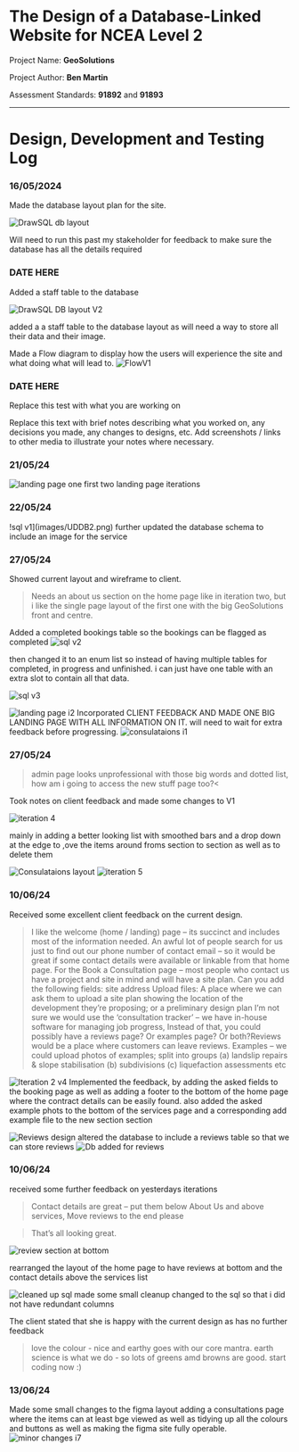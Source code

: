 # The Design of a Database-Linked Website for NCEA Level 2

Project Name: **GeoSolutions**

Project Author: **Ben Martin**

Assessment Standards: **91892** and **91893**


-------------------------------------------------

# Design, Development and Testing Log

### 16/05/2024

Made the database layout plan for the site.

![DrawSQL db layout](images/db.png)

Will need to run this past my stakeholder for feedback to make sure the database has all the details required


### DATE HERE

Added a staff table to the database

![DrawSQL DB layout V2](images/Drawsql2.png)

added a a staff table to the database layout as will need a way to store all their data and their image.

Made a Flow diagram to display how the users will experience the site and what doing what will lead to.
![FlowV1](images/FlowV1.png)


### DATE HERE

Replace this test with what you are working on

Replace this text with brief notes describing what you worked on, any decisions you made, any changes to designs, etc. Add screenshots / links to other media to illustrate your notes where necessary.

### 21/05/24
![landing page one](images/LP1.png)
first two landing page iterations


### 22/05/24
!sql v1](images/UDDB2.png) 
further updated the database schema to include an image for the service


### 27/05/24

Showed current layout and wireframe to client.

> Needs an about us section on the home page like in iteration two, but i like the single page layout of the first one with the big GeoSolutions front and centre.

Added a completed bookings table so the bookings can be flagged as completed
![sql v2](images/COMP1.png)

then changed it to an enum list so instead of having multiple tables for completed, in progress and unfinished. i can just have one table with an extra slot to contain all that data.

![sql v3](images/COMP2.png)

![landing page i2](images/LP2.png)
Incorporated CLIENT FEEDBACK AND MADE ONE BIG LANDING PAGE WITH ALL INFORMATION ON IT.
will need to wait for extra feedback before progressing.
![consulataions i1](images/con_planner.png)

### 27/05/24
> admin page looks unprofessional with those big words and dotted list, how am i going to access the new stuff page too?<

Took notes on client feedback and made some changes to V1

![iteration 4](images/i4.png)

mainly in adding a better looking list with smoothed bars and a drop down at the edge to ,ove the items around froms section to section as well as to delete them

![Consulataions layout](images/con_planner2.png)
![iteration 5](images/i5.png)

### 10/06/24

Received some excellent client feedback on the current design.
> I like the welcome (home / landing) page – its succinct and includes most of the information needed. An awful lot of people search for us just to find out our phone number of contact email – so it would be great if some contact details were available or linkable from that home page. For the Book a Consultation page – most people who contact us have a project and site in mind and will have a site plan.  Can you add the following fields: site address 
>Upload files: A place where we can ask them to upload a site plan showing the location of the development they’re proposing; or a preliminary design plan
> I’m not sure we would use the ‘consultation tracker’ – we have in-house software for managing job progress, Instead of that, you could possibly have a reviews page?  Or examples page?  Or both?Reviews would be a place where customers can leave reviews.
>Examples – we could upload photos of examples; split into groups
>(a) landslip repairs & slope stabilisation
>(b) subdivisions
>(c) liquefaction assessments etc

![Iteration 2 v4](images/I2v4.png)
Implemented the feedback, by adding the asked fields to the booking page as well as adding a footer to the bottom of the home page where the contract details can be easily found.
also added the asked example phots to the bottom of the services page and a corresponding add example file to the new section section

![Reviews design](images/reviewseg.png)
altered the database to include a reviews table so that we can store reviews
![Db added for reviews](images/reviewsdb.png)

### 10/06/24
received some further feedback on yesterdays iterations
>Contact details are great – put them below About Us and above services, Move reviews to the end please

>That’s all looking great.

![review section at bottom](images/refiewqs_bot.png)

rearranged the layout of the home page to have reviews at bottom and the contact details above the services list

![cleaned up sql](images/sqlv4.png)
made some small cleanup changed to the sql so that i did not have redundant columns

The client stated that she is happy with the current design as has no further feedback
>love the colour - nice and earthy goes with our core mantra. earth science is what we do - so lots of greens amd browns are good.
>start coding now :)


### 13/06/24
Made some small changes to the figma layout adding a consultations page where the items can at least bge viewed as well as tidying up all the colours and buttons as well as making the figma site fully operable.
![minor changes i7](images/figmai7.png)